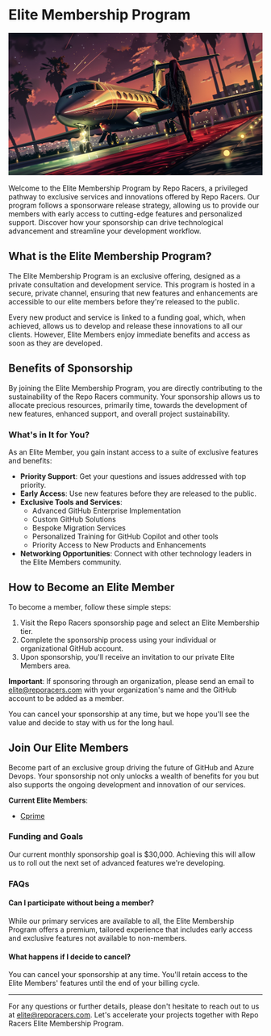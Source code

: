 # Elite Membership Program

![Elite Membership](./assets/images/elite_membership.webp)

Welcome to the Elite Membership Program by Repo Racers, a privileged pathway to exclusive services and innovations offered by Repo Racers. Our program follows a sponsorware release strategy, allowing us to provide our members with early access to cutting-edge features and personalized support. Discover how your sponsorship can drive technological advancement and streamline your development workflow.

## What is the Elite Membership Program?

The Elite Membership Program is an exclusive offering, designed as a private consultation and development service. This program is hosted in a secure, private channel, ensuring that new features and enhancements are accessible to our elite members before they're released to the public.

Every new product and service is linked to a funding goal, which, when achieved, allows us to develop and release these innovations to all our clients. However, Elite Members enjoy immediate benefits and access as soon as they are developed.

## Benefits of Sponsorship

By joining the Elite Membership Program, you are directly contributing to the sustainability of the Repo Racers community. Your sponsorship allows us to allocate precious resources, primarily time, towards the development of new features, enhanced support, and overall project sustainability.

### What's in It for You?

As an Elite Member, you gain instant access to a suite of exclusive features and benefits:

- **Priority Support**: Get your questions and issues addressed with top priority.
- **Early Access**: Use new features before they are released to the public.
- **Exclusive Tools and Services**:
  - Advanced GitHub Enterprise Implementation
  - Custom GitHub Solutions
  - Bespoke Migration Services
  - Personalized Training for GitHub Copilot and other tools
  - Priority Access to New Products and Enhancements
- **Networking Opportunities**: Connect with other technology leaders in the Elite Members community.

## How to Become an Elite Member

To become a member, follow these simple steps:

1. Visit the Repo Racers sponsorship page and select an Elite Membership tier.
2. Complete the sponsorship process using your individual or organizational GitHub account.
3. Upon sponsorship, you'll receive an invitation to our private Elite Members area.

**Important**: If sponsoring through an organization, please send an email to [elite@reporacers.com](mailto:elite@reporacers.comm) with your organization's name and the GitHub account to be added as a member.

You can cancel your sponsorship at any time, but we hope you'll see the value and decide to stay with us for the long haul.

## Join Our Elite Members

Become part of an exclusive group driving the future of GitHub and Azure Devops. Your sponsorship not only unlocks a wealth of benefits for you but also supports the ongoing development and innovation of our services.

**Current Elite Members**:

- [Cprime](https://www.cprime.com/)

### Funding and Goals

Our current monthly sponsorship goal is $30,000. Achieving this will allow us to roll out the next set of advanced features we're developing.

### FAQs

#### Can I participate without being a member?

While our primary services are available to all, the Elite Membership Program offers a premium, tailored experience that includes early access and exclusive features not available to non-members.

#### What happens if I decide to cancel?

You can cancel your sponsorship at any time. You'll retain access to the Elite Members' features until the end of your billing cycle.

---

For any questions or further details, please don't hesitate to reach out to us at [elite@reporacers.com](mailto:elite@reporacers.com). Let's accelerate your projects together with Repo Racers Elite Membership Program.
